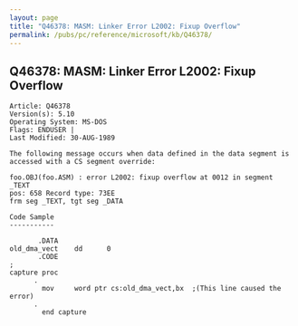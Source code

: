 ```yaml
---
layout: page
title: "Q46378: MASM: Linker Error L2002: Fixup Overflow"
permalink: /pubs/pc/reference/microsoft/kb/Q46378/
---
```


## Q46378: MASM: Linker Error L2002: Fixup Overflow

	Article: Q46378
	Version(s): 5.10
	Operating System: MS-DOS
	Flags: ENDUSER |
	Last Modified: 30-AUG-1989
	
	The following message occurs when data defined in the data segment is
	accessed with a CS segment override:
	
	foo.OBJ(foo.ASM) : error L2002: fixup overflow at 0012 in segment _TEXT
	pos: 658 Record type: 73EE
	frm seg _TEXT, tgt seg _DATA
	
	Code Sample
	-----------
	
	       .DATA
	old_dma_vect    dd      0
	       .CODE
	;
	capture proc
	      .
	        mov     word ptr cs:old_dma_vect,bx  ;(This line caused the error)
	      .
	        end capture

